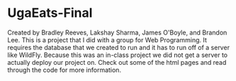# UgaEats-Final
Created by Bradley Reeves, Lakshay Sharma, James O'Boyle, and Brandon Lee. This is a project that I did with a group for Web Programming. It requires the database that we created to run and it has to run off of a server like WildFly. Because this was an in-class project we did not get a server to actually deploy our project on. Check out some of the html pages and read through the code for more information.
